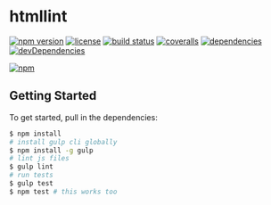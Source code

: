 htmllint
========

[![npm version](http://img.shields.io/npm/v/htmllint.svg?style=flat-square)](https://npmjs.org/package/htmllint)
[![license](http://img.shields.io/npm/l/htmllint.svg?style=flat-square)](https://npmjs.org/package/htmllint)
[![build status](http://img.shields.io/travis/htmllint/htmllint/master.svg?style=flat-square)](https://travis-ci.org/htmllint/htmllint)
[![coveralls](http://img.shields.io/coveralls/htmllint/htmllint.svg?style=flat-square)](https://coveralls.io/r/htmllint/htmllint)
[![dependencies](http://img.shields.io/david/htmllint/htmllint.svg?style=flat-square)](https://david-dm.org/htmllint/htmllint)
[![devDependencies](http://img.shields.io/david/dev/htmllint/htmllint.svg?style=flat-square)](https://david-dm.org/htmllint/htmllint)

[![npm](https://nodei.co/npm/htmllint.png?mini=true)](https://npmsjs.org/package/htmllint)

Getting Started
---------------

To get started, pull in the dependencies:

```bash
$ npm install
# install gulp cli globally
$ npm install -g gulp
# lint js files
$ gulp lint
# run tests
$ gulp test
$ npm test # this works too
```
